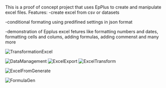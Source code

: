 This is a proof of concept project that uses EpPlus to create and manipulate excel files.
Features:
-create excel from csv or datasets

-conditional formating using predifined settings in json format

-demonstration of Epplus excel fetures like formatting numbers and dates, formatting cells and colums, adding formulas, adding commenst and many more


![TransformationExcel](https://github.com/user-attachments/assets/2969cab5-9e33-4ece-a63a-a704e7845486)


![DataManagement](https://github.com/user-attachments/assets/82d3dac2-7c1a-4083-9690-10d37ee26fd1)
![ExcelExport](https://github.com/user-attachments/assets/7a6b6f8b-57b3-41c4-bc98-bd9ffe611272)
![ExcelTransform](https://github.com/user-attachments/assets/8eef1b74-1941-452f-8af0-71d8d39813f6)


![ExcelFromGenerate](https://github.com/user-attachments/assets/0025a874-1486-4f43-adc4-1a0871c5d10c)

![FormulaGen](https://github.com/user-attachments/assets/2cd74a09-b476-4151-a197-8a1f1fdc1aa7)

